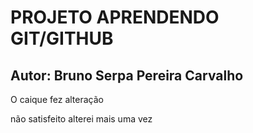 #    PROJETO APRENDENDO GIT/GITHUB

## Autor: Bruno Serpa Pereira Carvalho

O caique fez alteração

não satisfeito alterei mais uma vez
